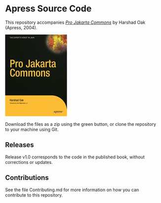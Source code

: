 # Apress Source Code

This repository accompanies [*Pro Jakarta Commons*](http://www.apress.com/9781590592830) by Harshad Oak (Apress, 2004).

![Cover image](9781590592830.jpg)

Download the files as a zip using the green button, or clone the repository to your machine using Git.

## Releases

Release v1.0 corresponds to the code in the published book, without corrections or updates.

## Contributions

See the file Contributing.md for more information on how you can contribute to this repository.
